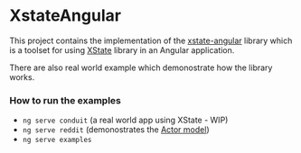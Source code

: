 # XstateAngular

This project contains the implementation of the [xstate-angular](https://www.npmjs.com/package/xstate-angular) library which is a toolset for using [XState](https://xstate.js.org/) library in an Angular application.

There are also real world example which demonostrate how the library works.

### How to run the examples
 - `ng serve conduit` (a real world app using XState - WIP)
 - `ng serve reddit` (demonostrates the [Actor model](https://xstate.js.org/docs/guides/actors.html#actors))
 - `ng serve examples`

